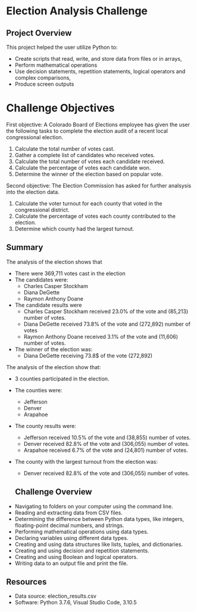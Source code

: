 # Election Analysis Challenge

 ## Project Overview
 This project helped the user utilize Python to: 
 - Create scripts that read, write, and store data from files or in arrays,
 - Perform mathematical operations
 - Use decision statements, repetition statements, logical operators and complex comparisons,
 -  Produce screen outputs
 
 # Challenge Objectives
First objective: A Colorado Board of Elections employee has given the user the following tasks to complete the election audit of a recent local congressional election.
 
 1. Calculate the total number of votes cast.
 2. Gather a complete list of candidates who received votes.
 3. Calculate the total number of votes each candidate received.
 4. Calculate the percentage of votes each candidate won.
 5. Determine the winner of the election based on popular vote.
 
 Second objective: The Election Commission has asked for further analsysis into the election data.

 1. Calculate the voter turnout for each county that voted in the congressional district.
 2. Calculate the percentage of votes each county contributed to the election.
 2. Determine which county had the largest turnout.
 
 ## Summary
 The analysis of the election shows that 
 - There were 369,711 votes cast in the election
 - The candidates were:
     - Charles Casper Stockham
     - Diana DeGette
     - Raymon Anthony Doane
 - The candidate results were
    - Charles Casper Stockham received 23.0% of the vote and (85,213) number of votes.
    - Diana DeGette received 73.8% of the vote and (272,892) number of votes
    - Raymon Anthony Doane received 3.1% of the vote and (11,606) number of votes.
 - The winner of the election was:
    - Diana DeGette receiving 73.8$ of the vote (272,892)
    
 The analysis of the election show that:
-  3 counties participated in the election.
-  The counties were:
     - Jefferson
     - Denver
     - Arapahoe
- The county results were:
     - Jefferson received 10.5% of the vote and (38,855) number of votes.
     - Denver received 82.8% of the vote and (306,055) number of votes.
     - Arapahoe received 6.7% of the vote and (24,801) number of votes.
- The county with the largest turnout from the election was:
     - Denver received 82.8% of the vote and (306,055) number of votes.
    
    ## Challenge Overview
* Navigating to folders on your computer using the command line.
* Reading and extracting data from CSV files.
* Determining the difference between Python data types, like integers, floating-point decimal numbers, and strings.
* Performing mathematical operations using data types.
* Declaring variables using different data types.
* Creating and using data structures like lists, tuples, and dictionaries.
* Creating and using decision and repetition statements.
* Creating and using Boolean and logical operators.
* Writing data to an output file and print the file.

## Resources 
 - Data source: election_results.csv
 - Software: Python 3.7.6, Visual Studio Code, 3.10.5
